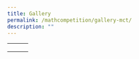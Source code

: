 ```yaml
---
title: Gallery
permalink: /mathcompetition/gallery-mct/
description: ""
---
```

|   |   |   |
|---|---|---|
|   |   |   |
|   |   |   |
|   |   |   |